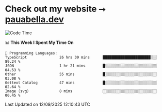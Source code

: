 # Check out my website ⭢ [pauabella.dev](https://pauabella.dev)

<!--START_SECTION:waka-->
![Code Time](http://img.shields.io/badge/Code%20Time-4%2C786%20hrs%2041%20mins-blue)

📊 **This Week I Spent My Time On** 

```text
💬 Programming Languages: 
TypeScript               26 hrs 39 mins      ██████████████████████░░░   89.24 % 
JSON                     1 hr 21 mins        █░░░░░░░░░░░░░░░░░░░░░░░░   04.53 % 
Other                    55 mins             █░░░░░░░░░░░░░░░░░░░░░░░░   03.08 % 
Gettext Catalog          47 mins             █░░░░░░░░░░░░░░░░░░░░░░░░   02.64 % 
Image (svg)              8 mins              ░░░░░░░░░░░░░░░░░░░░░░░░░   00.45 % 
```


 Last Updated on 12/09/2025 12:10:43 UTC
<!--END_SECTION:waka-->

